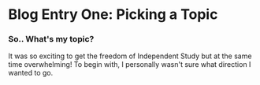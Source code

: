 # Blog Entry One: Picking a Topic
### So.. What's my topic?
It was so exciting to get the freedom of Independent Study but at the same time overwhelming! 
To begin with, I personally wasn't sure what direction I wanted to go. 